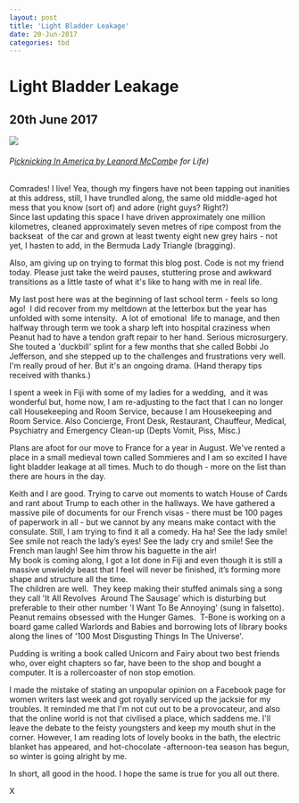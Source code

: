 ```yaml
---
layout: post
title: 'Light Bladder Leakage'
date: 20-Jun-2017
categories: tbd
---
```


# Light Bladder Leakage

## 20th June 2017

<img src="http://2.bp.blogspot.com/-aekrS3Kvcjw/T_s-FGwJ2GI/AAAAAAAAEyU/f7RXIsGmTd4/s640/lifepicnic6.jpg" />

<h6>P<a href="http://time.com/photography/life/">icknicking In America by Leanord McComb</a>e for Life)</h6>

<div>

<div>Comrades! I live! Yea,   though my fingers have not been tapping out inanities at this address,   still,   I have trundled along, the same old middle-aged hot mess that you know (sort of) and adore (right guys? Right?)</div>

<div></div>

<div></div>

<div></div>

<div></div>

<div>Since last updating this space I have driven approximately one million kilometres, cleaned approximately seven metres of ripe compost from the backseat  of the car and grown at least twenty eight new grey hairs - not yet, I hasten to add, in the Bermuda Lady Triangle (bragging).</div>

 

Also, am giving up on trying to format this blog post. Code is not my friend today. Please just take the weird pauses, stuttering prose and awkward transitions as a little taste of what it's like to hang with me in real life.

My last post here was at the beginning of last school term - feels so long ago!  I did recover from my meltdown at the letterbox but the year has unfolded with some intensity.  A lot of emotional  life to manage, and then halfway through term we took a sharp left into hospital craziness when Peanut had to have a tendon graft repair to her hand. Serious microsurgery. She touted a 'duckbill' splint for a few months that she called Bobbi Jo Jefferson, and she stepped up to the challenges and frustrations very well. I'm really proud of her. But it's an ongoing drama. (Hand therapy tips received with thanks.)

<div></div>

<div>I spent a week in Fiji with some of my ladies for a wedding,  and it was wonderful but, home now, I am re-adjusting to the fact that I can no longer call Housekeeping and Room Service, because I am Housekeeping and Room Service. Also Concierge, Front Desk, Restaurant, Chauffeur, Medical, Psychiatry and Emergency Clean-up (Depts Vomit, Piss, Misc.)</div>

<div></div>

<div></div>

Plans are afoot for our move to France for a year in August. We've rented a place in a small medieval town called Sommieres and I am so excited I have light bladder leakage at all times. Much to do though - more on the list than there are hours in the day.

 

<div>Keith and I are good. Trying to carve out moments to watch House of Cards and rant about Trump to each other in the hallways. We have gathered a massive pile of documents for our French visas - there must be 100 pages of paperwork in all - but we cannot by any means make contact with the consulate. Still, I am trying to find it all a comedy. Ha ha! See the lady smile! See smile not reach the lady’s eyes! See the lady cry and smile! See the French man laugh! See him throw his baguette in the air!</div>

<div></div>

<div></div>

<div></div>

<div>My book is coming along, I got a lot done in Fiji and even though it is still a massive unwieldy beast that I feel will never be finished, it’s forming more shape and structure all the time.</div>

<div></div>

<div></div>

<div></div>

<div>The children are well.  They keep making their stuffed animals sing a song they call 'It All Revolves  Around The Sausage' which is disturbing but preferable to their other number 'I Want To Be Annoying' (sung in falsetto). Peanut remains obsessed with the Hunger Games.  T-Bone is working on a board game called Warlords and Babies and borrowing lots of library books along the lines of '100 Most Disgusting Things In The Universe'.</div>

<div></div>

<div></div>

Pudding is writing a book called Unicorn and Fairy about two best friends who, over eight chapters so far, have been to the shop and bought a computer. It is a rollercoaster of non stop emotion.

 

 

<div>I made the mistake of stating an unpopular opinion on a Facebook page for women writers last week and got royally serviced up the jacksie for my troubles. It reminded me that I'm not cut out to be a provocateur, and also that the online world is not that civilised a place, which saddens me. I'll leave the debate to the feisty youngsters and keep my mouth shut in the corner. However, I am reading lots of lovely books in the bath, the electric blanket has appeared, and hot-chocolate -afternoon-tea season has begun, so winter is going alright by me.</div>

</div>

In short, all good in the hood. I hope the same is true for you all out there.

<div></div>

<div>X</div>

 
